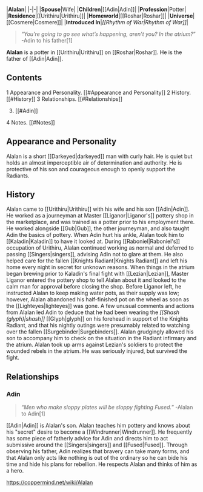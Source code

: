 |**Alalan**|
|-|-|
|**Spouse**|Wife|
|**Children**|[[Adin\|Adin]]|
|**Profession**|Potter|
|**Residence**|[[Urithiru\|Urithiru]]|
|**Homeworld**|[[Roshar\|Roshar]]|
|**Universe**|[[Cosmere\|Cosmere]]|
|**Introduced In**|*[[Rhythm of War\|Rhythm of War]]*|

>“*You're going to go see what’s happening, aren’t you? In the atrium?*”
\-Adin to his father[1]


**Alalan** is a potter in [[Urithiru\|Urithiru]] on [[Roshar\|Roshar]]. He is the father of [[Adin\|Adin]].

## Contents

1 Appearance and Personality. [[#Appearance and Personality]] 
2 History. [[#History]] 
3 Relationships. [[#Relationships]] 

3. [[#Adin]] 


4 Notes. [[#Notes]] 


## Appearance and Personality
Alalan is a short [[Darkeyed\|darkeyed]] man with curly hair. He is quiet but holds an almost imperceptible air of determination and authority. He is protective of his son and courageous enough to openly support the Radiants.

## History
Alalan came to [[Urithiru\|Urithiru]] with his wife and his son [[Adin\|Adin]]. He worked as a journeyman at Master [[Liganor\|Liganor's]] pottery shop in the marketplace, and was trained as a potter prior to his employment there. He worked alongside [[Gub\|Gub]], the other journeyman, and also taught Adin the basics of pottery. When Adin hurt his ankle, Alalan took him to [[Kaladin\|Kaladin]] to have it looked at.
During [[Raboniel\|Raboniel's]] occupation of Urithiru, Alalan continued working as normal and deferred to passing [[Singers\|singers]], advising Adin not to glare at them. He also helped care for the fallen [[Knights Radiant\|Knights Radiant]] and left his home every night in secret for unknown reasons. When things in the atrium began brewing prior to Kaladin's final fight with [[Lezian\|Lezian]], Master Liganor entered the pottery shop to tell Alalan about it and looked to the calm man for approval before closing the shop. Before Liganor left, he instructed Alalan to keep making water pots, as their supply was low; however, Alalan abandoned his half-finished pot on the wheel as soon as the [[Lighteyes\|lighteyes]] was gone. A few unusual comments and actions from Alalan led Adin to deduce that he had been wearing the *[[Shash (glyph)\|shash]]* [[Glyph\|glyph]] on his forehead in support of the Knights Radiant, and that his nightly outings were presumably related to watching over the fallen [[Surgebinder\|Surgebinders]]. Alalan grudgingly allowed his son to accompany him to check on the situation in the Radiant infirmary and the atrium.
Alalan took up arms against Lezian's soldiers to protect the wounded rebels in the atrium. He was seriously injured, but survived the fight.

## Relationships
### Adin
>“*Men who make sloppy plates will be sloppy fighting Fused.*”
\-Alalan to Adin[1]


[[Adin\|Adin]] is Alalan's son. Alalan teaches him pottery and knows about his "secret" desire to become a [[Windrunner\|Windrunner]]. He frequently has some piece of fatherly advice for Adin and directs him to act submissive around the [[Singers\|singers]] and [[Fused\|Fused]]. Through observing his father, Adin realizes that bravery can take many forms, and that Alalan only acts like nothing is out of the ordinary so he can bide his time and hide his plans for rebellion. He respects Alalan and thinks of him as a hero.



https://coppermind.net/wiki/Alalan